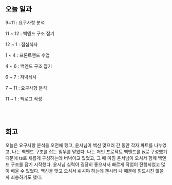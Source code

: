 ## 오늘 일과

9~11 : 요구사항 분석

11 ~ 12 : 백엔드 구조 잡기

12 ~ 1 : 점심식사

1 ~ 4 : 프론트엔드 수업

4 ~ 6 : 백엔드 구조 잡기

6 ~ 7 : 저녁식사

7 ~ 11 : 요구사항 분석

11 ~ 1 : 백로그 작성


</br>
</br>

## 회고

오늘은 요구사항 분석을 오전에 했고, 윤서님이 백신 맞으러 간 동안 각자 파트를 나누었고, 나는 백엔드 구조를 잡는 임무를 맡았다. 나는 저번 프로젝트 백엔드를 js로 구성했기 때문에 ts로 새롭게 구성하는데 버벅이고 있었고, 그 때 마침 윤서님이 오셔서 함께 백엔드 구조를 잡기 시작했다. 윤서님 실력이 굉장히 좋으셔서 빠르게 작업이 진행되었고 많이 배울 수 있었다. 백신을 맞고 오셔서 쉬셔야 하는데 괜시리 나 때문에 힘드시진 않을까 죄송하기도 했다. 